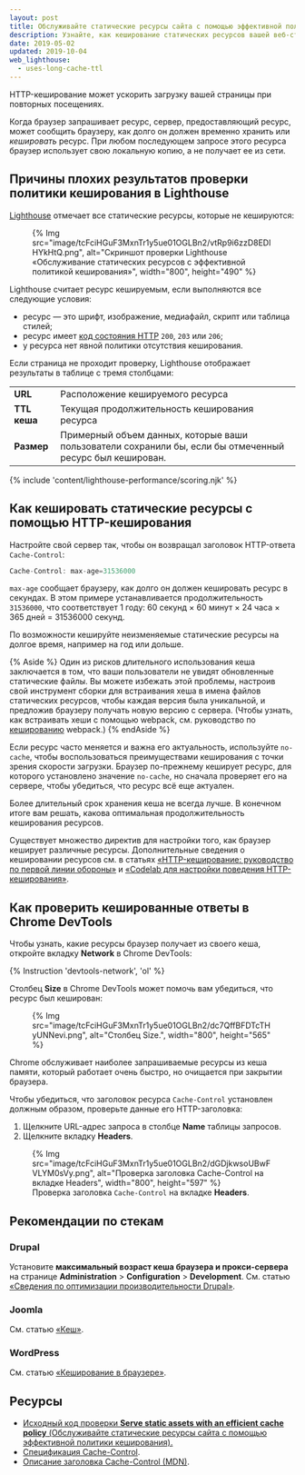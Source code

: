 ```yaml
---
layout: post
title: Обслуживайте статические ресурсы сайта с помощью эффективной политики кеширования
description: Узнайте, как кеширование статических ресурсов вашей веб-страницы может повысить производительность и надежность для повторных посетителей.
date: 2019-05-02
updated: 2019-10-04
web_lighthouse:
  - uses-long-cache-ttl
---
```


HTTP-кеширование может ускорить загрузку вашей страницы при повторных посещениях.

Когда браузер запрашивает ресурс, сервер, предоставляющий ресурс, может сообщить браузеру, как долго он должен временно хранить или *кешировать* ресурс. При любом последующем запросе этого ресурса браузер использует свою локальную копию, а не получает ее из сети.

## Причины плохих результатов проверки политики кеширования в Lighthouse

[Lighthouse](https://developers.google.com/web/tools/lighthouse/) отмечает все статические ресурсы, которые не кешируются:

<figure>{% Img src="image/tcFciHGuF3MxnTr1y5ue01OGLBn2/vtRp9i6zzD8EDlHYkHtQ.png", alt="Скриншот проверки Lighthouse «Обслуживание статических ресурсов с эффективной политикой кеширования»", width="800", height="490" %}</figure>

Lighthouse считает ресурс кешируемым, если выполняются все следующие условия:

- ресурс — это шрифт, изображение, медиафайл, скрипт или таблица стилей;
- ресурс имеет [код состояния HTTP](https://developer.mozilla.org/docs/Web/HTTP/Status) `200`, `203` или `206`;
- у ресурса нет явной политики отсутствия кеширования.

Если страница не проходит проверку, Lighthouse отображает результаты в таблице с тремя столбцами:

<div class="table-wrapper scrollbar">
  <table>
    <tbody>
      <tr>
        <td><strong>URL</strong></td>
        <td>Расположение кешируемого ресурса</td>
      </tr>
      <tr>
        <td><strong>TTL кеша</strong></td>
        <td>Текущая продолжительность кеширования ресурса</td>
      </tr>
      <tr>
        <td><strong>Размер</strong></td>
        <td>Примерный объем данных, которые ваши пользователи сохранили бы, если бы отмеченный ресурс был кеширован.</td>
      </tr>
    </tbody>
  </table>
</div>

{% include 'content/lighthouse-performance/scoring.njk' %}

## Как кешировать статические ресурсы с помощью HTTP-кеширования

Настройте свой сервер так, чтобы он возвращал заголовок HTTP-ответа `Cache-Control`:

```js
Cache-Control: max-age=31536000
```

`max-age` сообщает браузеру, как долго он должен кешировать ресурс в секундах. В этом примере устанавливается продолжительность `31536000`, что соответствует 1 году: 60 секунд × 60 минут × 24 часа × 365 дней = 31536000 секунд.

По возможности кешируйте неизменяемые статические ресурсы на долгое время, например на год или дольше.

{% Aside %} Один из рисков длительного использования кеша заключается в том, что ваши пользователи не увидят обновленные статические файлы. Вы можете избежать этой проблемы, настроив свой инструмент сборки для встраивания хеша в имена файлов статических ресурсов, чтобы каждая версия была уникальной, и предложив браузеру получать новую версию с сервера. (Чтобы узнать, как встраивать хеши с помощью webpack, см. руководство по [кешированию](https://webpack.js.org/guides/caching/) webpack.) {% endAside %}

Если ресурс часто меняется и важна его актуальность, используйте `no-cache`, чтобы воспользоваться преимуществами кеширования с точки зрения скорости загрузки. Браузер по-прежнему кеширует ресурс, для которого установлено значение `no-cache`, но сначала проверяет его на сервере, чтобы убедиться, что ресурс всё еще актуален.

Более длительный срок хранения кеша не всегда лучше. В конечном итоге вам решать, какова оптимальная продолжительность кеширования ресурсов.

Существует множество директив для настройки того, как браузер кеширует различные ресурсы. Дополнительные сведения о кешировании ресурсов см. в статьях [«HTTP-кеширование: руководство по первой линии обороны»](/http-cache) и [«Codelab для настройки поведения HTTP-кеширования»](/codelab-http-cache).

## Как проверить кешированные ответы в Chrome DevTools

Чтобы узнать, какие ресурсы браузер получает из своего кеша, откройте вкладку **Network** в Chrome DevTools:

{% Instruction 'devtools-network', 'ol' %}

Столбец **Size** в Chrome DevTools может помочь вам убедиться, что ресурс был кеширован:

<figure>{% Img src="image/tcFciHGuF3MxnTr1y5ue01OGLBn2/dc7QffBFDTcTHyUNNevi.png", alt="Столбец Size.", width="800", height="565" %}</figure>

Chrome обслуживает наиболее запрашиваемые ресурсы из кеша памяти, который работает очень быстро, но очищается при закрытии браузера.

Чтобы убедиться, что заголовок ресурса `Cache-Control` установлен должным образом, проверьте данные его HTTP-заголовка:

1. Щелкните URL-адрес запроса в столбце **Name** таблицы запросов.
2. Щелкните вкладку **Headers**.

<figure>{% Img src="image/tcFciHGuF3MxnTr1y5ue01OGLBn2/dGDjkwsoUBwFVLYM0sVy.png", alt="Проверка заголовка Cache-Control на вкладке Headers", width="800", height="597" %} <figcaption> Проверка заголовка <code>Cache-Control</code> на вкладке <b>Headers</b>. </figcaption></figure>

## Рекомендации по стекам

### Drupal

Установите **максимальный возраст кеша браузера и прокси-сервера** на странице **Administration** &gt; **Configuration** &gt; **Development**. См. статью [«Сведения по оптимизации производительности Drupal»](https://www.drupal.org/docs/7/managing-site-performance-and-scalability/caching-to-improve-performance/caching-overview#s-drupal-performance-resources).

### Joomla

См. статью [«Кеш»](https://docs.joomla.org/Cache).

### WordPress

См. статью [«Кеширование в браузере»](https://wordpress.org/support/article/optimization/#browser-caching).

## Ресурсы

- [Исходный код проверки **Serve static assets with an efficient cache policy** (Обслуживайте статические ресурсы сайта с помощью эффективной политики кеширования).](https://github.com/GoogleChrome/lighthouse/blob/master/lighthouse-core/audits/byte-efficiency/uses-long-cache-ttl.js)
- [Спецификация Cache-Control](https://www.w3.org/Protocols/rfc2616/rfc2616-sec14.html#sec14.9).
- [Описание заголовка Cache-Control (MDN)](https://developer.mozilla.org/docs/Web/HTTP/Headers/Cache-Control).
